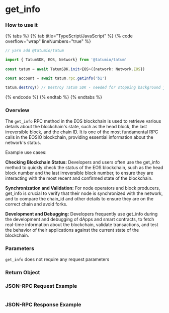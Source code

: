 # get_info

### How to use it

{% tabs %}
{% tab title="TypeScript/JavaScript" %}
{% code overflow="wrap" lineNumbers="true" %}
```typescript
// yarn add @tatumio/tatum

import { TatumSDK, EOS, Network} from '@tatumio/tatum'
  
const tatum = await TatumSDK.init<EOS>({network: Network.EOS})

const account = await tatum.rpc.getInfo('b1')

tatum.destroy() // Destroy Tatum SDK - needed for stopping background jobs
```
{% endcode %}
{% endtab %}
{% endtabs %}

### Overview

The `get_info` RPC method in the EOS blockchain is used to retrieve various details about the blockchain's state, such as the head block, the last irreversible block, and the chain ID. It is one of the most fundamental RPC calls in the EOSIO blockchain, providing essential information about the network's status.

Example use cases:

**Checking Blockchain Status:**
Developers and users often use the get_info method to quickly check the status of the EOS blockchain, such as the head block number and the last irreversible block number, to ensure they are interacting with the most recent and confirmed state of the blockchain.

**Synchronization and Validation:**
For node operators and block producers, get_info is crucial to verify that their node is synchronized with the network, and to compare the chain_id and other details to ensure they are on the correct chain and avoid forks.

**Development and Debugging:**
Developers frequently use get_info during the development and debugging of dApps and smart contracts, to fetch real-time information about the blockchain, validate transactions, and test the behavior of their applications against the current state of the blockchain.

### Parameters

`get_info` does not require any request parameters

### Return Object



### JSON-RPC Request Example

```json

```

### JSON-RPC Response Example

```json

```